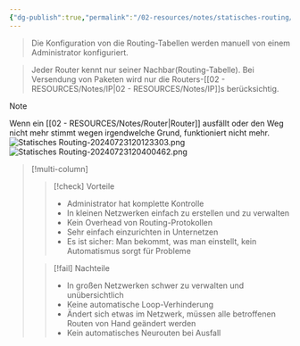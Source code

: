 ```yaml
---
{"dg-publish":true,"permalink":"/02-resources/notes/statisches-routing/","tags":["netzwerk/paket"]}
---
```


>Die Konfiguration von  die Routing-Tabellen werden manuell von einem Administrator konfiguriert.

>Jeder Router kennt nur seiner Nachbar(Routing-Tabelle).
>Bei Versendung von Paketen wird nur die Routers-[[02 - RESOURCES/Notes/IP\|02 - RESOURCES/Notes/IP]]s berücksichtig.

>[!note] 
>Wenn ein [[02 - RESOURCES/Notes/Router\|Router]] ausfällt oder den Weg nicht mehr stimmt wegen irgendwelche Grund, funktioniert nicht mehr.
![Statisches Routing-20240723120123303.png](/img/user/02%20-%20RESOURCES/Files/IMG/Statisches%20Routing-20240723120123303.png)
![Statisches Routing-20240723120400462.png](/img/user/02%20-%20RESOURCES/Files/IMG/Statisches%20Routing-20240723120400462.png)

>[!multi-column]
> 
>>[!check] Vorteile
>>- Administrator hat komplette Kontrolle
>>- In kleinen Netzwerken einfach zu erstellen und zu verwalten
>>- Kein Overhead von Routing-Protokollen
>>- Sehr einfach einzurichten in Unternetzen
>>- Es ist sicher: Man bekommt, was man einstellt, kein Automatismus sorgt für Probleme
> 
>>[!fail] Nachteile
>>- In großen Netzwerken schwer zu verwalten und unübersichtlich
>>- Keine automatische Loop-Verhinderung
>>- Ändert sich etwas im Netzwerk, müssen alle betroffenen Routen von Hand geändert werden
>>- Kein automatisches Neurouten bei Ausfall
